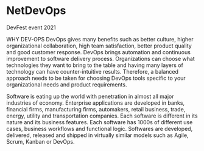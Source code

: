 # NetDevOps
DevFest event 2021



WHY DEV-OPS
DevOps gives many benefits such as better culture, higher organizational collaboration, high team satisfaction, better product quality and good customer response. DevOps brings automation and continuous improvement to software delivery process. Organizations can choose what technologies they want to bring to the table and having many layers of technology can have counter-intuitive results. Therefore, a balanced approach needs to be taken for choosing DevOps tools specific to your organizational needs and product requirements.



Software is eating up the world with penetration in almost all major industries of economy. Enterprise applications are developed in banks, financial firms, manufacturing firms, automakers, retail business, trade, energy, utility and transportation companies. Each software is different in its nature and its business features. Each software has 1000s of different use cases, business workflows and functional logic. Softwares are developed, delivered, released and shipped in virtually similar models such as Agile, Scrum, Kanban or DevOps.

